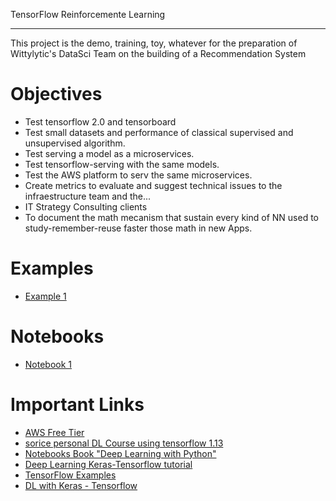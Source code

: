TensorFlow Reinforcemente Learning
***************************************

This project is the demo, training, toy, whatever for the preparation of
Wittylytic's DataSci Team on the building of a Recommendation System 

Objectives
===========

* Test tensorflow 2.0 and tensorboard
* Test small datasets and performance of classical supervised and
unsupervised algorithm.
* Test serving a model as a microservices.
* Test tensorflow-serving with the same models.
* Test the AWS platform to serv the same microservices.
* Create metrics to evaluate and suggest technical issues to the 
infraestructure team and the...
* IT Strategy Consulting clients
* To document the math mecanism that sustain every kind of NN used to 
study-remember-reuse faster those math in new Apps.


Examples
============

* [Example 1]()

Notebooks
============

* [Notebook 1]()

Important Links
=================

* [AWS Free Tier](https://aws.amazon.com/free/?all-free-tier.sort-by=item.additionalFields.SortRank&all-free-tier.sort-order=asc)
* [sorice personal DL Course using tensorflow 1.13](https://github.com/sorice/tensorflow1.13.git)
* [Notebooks Book "Deep Learning with Python"](https://github.com/fchollet/deep-learning-with-python-notebooks.git)
* [Deep Learning Keras-Tensorflow tutorial](https://github.com/leriomaggio/deep-learning-keras-tensorflow)
* [TensorFlow Examples](https://github.com/aymericdamien/TensorFlow-Examples)
* [DL with Keras - Tensorflow](https://github.com/leriomaggio/deep-learning-keras-tensorflow.git)

